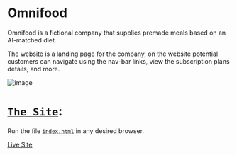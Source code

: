 # Omnifood
Omnifood is a fictional company that supplies premade meals based on an AI-matched diet.

The website is a landing page for the company, on the website potential customers can navigate using the nav-bar links, view the subscription plans details, and more.

![image](https://user-images.githubusercontent.com/97041347/171220542-6567b6f6-c72a-424c-9b09-664f33f5b442.png)

# [`The Site`](index.html):
Run the file [`index.html`](index.html) in any desired browser.

[Live Site](https://omnifood-tomer.netlify.app/)
